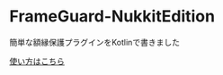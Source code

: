 # FrameGuard-NukkitEdition
簡単な額縁保護プラグインをKotlinで書きました

[使い方はこちら](https://forum.mcbe.jp/resources/469/)

